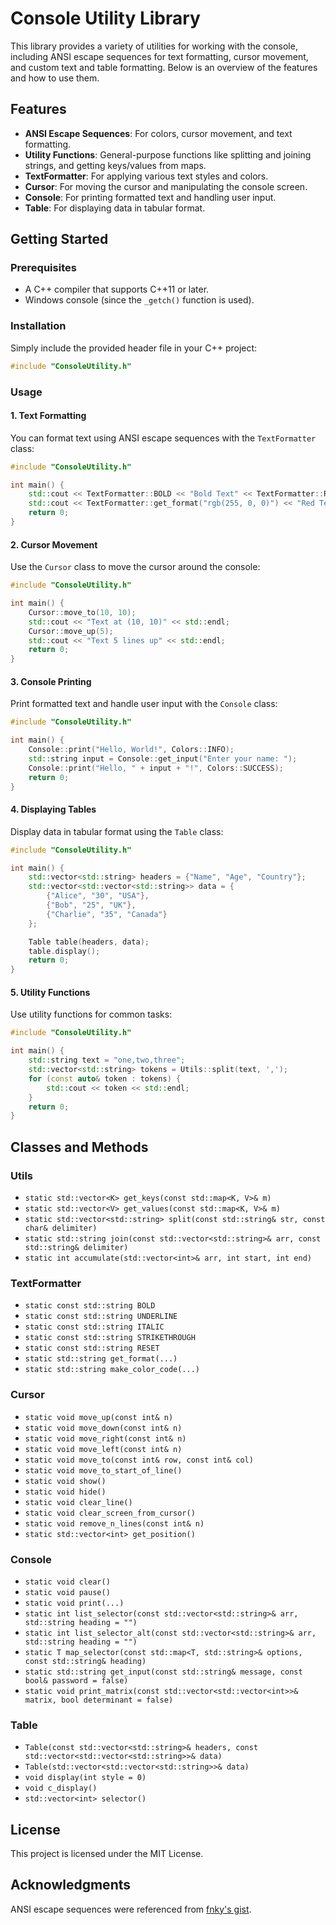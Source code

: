 # Console Utility Library

This library provides a variety of utilities for working with the console, including ANSI escape sequences for text formatting, cursor movement, and custom text and table formatting. Below is an overview of the features and how to use them.

## Features

- **ANSI Escape Sequences**: For colors, cursor movement, and text formatting.
- **Utility Functions**: General-purpose functions like splitting and joining strings, and getting keys/values from maps.
- **TextFormatter**: For applying various text styles and colors.
- **Cursor**: For moving the cursor and manipulating the console screen.
- **Console**: For printing formatted text and handling user input.
- **Table**: For displaying data in tabular format.

## Getting Started

### Prerequisites

- A C++ compiler that supports C++11 or later.
- Windows console (since the `_getch()` function is used).

### Installation

Simply include the provided header file in your C++ project:

```cpp
#include "ConsoleUtility.h"
```

### Usage

#### 1. Text Formatting

You can format text using ANSI escape sequences with the `TextFormatter` class:

```cpp
#include "ConsoleUtility.h"

int main() {
    std::cout << TextFormatter::BOLD << "Bold Text" << TextFormatter::RESET << std::endl;
    std::cout << TextFormatter::get_format("rgb(255, 0, 0)") << "Red Text" << TextFormatter::RESET << std::endl;
    return 0;
}
```

#### 2. Cursor Movement

Use the `Cursor` class to move the cursor around the console:

```cpp
#include "ConsoleUtility.h"

int main() {
    Cursor::move_to(10, 10);
    std::cout << "Text at (10, 10)" << std::endl;
    Cursor::move_up(5);
    std::cout << "Text 5 lines up" << std::endl;
    return 0;
}
```

#### 3. Console Printing

Print formatted text and handle user input with the `Console` class:

```cpp
#include "ConsoleUtility.h"

int main() {
    Console::print("Hello, World!", Colors::INFO);
    std::string input = Console::get_input("Enter your name: ");
    Console::print("Hello, " + input + "!", Colors::SUCCESS);
    return 0;
}
```

#### 4. Displaying Tables

Display data in tabular format using the `Table` class:

```cpp
#include "ConsoleUtility.h"

int main() {
    std::vector<std::string> headers = {"Name", "Age", "Country"};
    std::vector<std::vector<std::string>> data = {
        {"Alice", "30", "USA"},
        {"Bob", "25", "UK"},
        {"Charlie", "35", "Canada"}
    };

    Table table(headers, data);
    table.display();
    return 0;
}
```

#### 5. Utility Functions

Use utility functions for common tasks:

```cpp
#include "ConsoleUtility.h"

int main() {
    std::string text = "one,two,three";
    std::vector<std::string> tokens = Utils::split(text, ',');
    for (const auto& token : tokens) {
        std::cout << token << std::endl;
    }
    return 0;
}
```

## Classes and Methods

### Utils

- `static std::vector<K> get_keys(const std::map<K, V>& m)`
- `static std::vector<V> get_values(const std::map<K, V>& m)`
- `static std::vector<std::string> split(const std::string& str, const char& delimiter)`
- `static std::string join(const std::vector<std::string>& arr, const std::string& delimiter)`
- `static int accumulate(std::vector<int>& arr, int start, int end)`

### TextFormatter

- `static const std::string BOLD`
- `static const std::string UNDERLINE`
- `static const std::string ITALIC`
- `static const std::string STRIKETHROUGH`
- `static const std::string RESET`
- `static std::string get_format(...)`
- `static std::string make_color_code(...)`

### Cursor

- `static void move_up(const int& n)`
- `static void move_down(const int& n)`
- `static void move_right(const int& n)`
- `static void move_left(const int& n)`
- `static void move_to(const int& row, const int& col)`
- `static void move_to_start_of_line()`
- `static void show()`
- `static void hide()`
- `static void clear_line()`
- `static void clear_screen_from_cursor()`
- `static void remove_n_lines(const int& n)`
- `static std::vector<int> get_position()`

### Console

- `static void clear()`
- `static void pause()`
- `static void print(...)`
- `static int list_selector(const std::vector<std::string>& arr, std::string heading = "")`
- `static int list_selector_alt(const std::vector<std::string>& arr, std::string heading = "")`
- `static T map_selector(const std::map<T, std::string>& options, const std::string& heading)`
- `static std::string get_input(const std::string& message, const bool& password = false)`
- `static void print_matrix(const std::vector<std::vector<int>>& matrix, bool determinant = false)`

### Table

- `Table(const std::vector<std::string>& headers, const std::vector<std::vector<std::string>>& data)`
- `Table(std::vector<std::vector<std::string>>& data)`
- `void display(int style = 0)`
- `void c_display()`
- `std::vector<int> selector()`

## License

This project is licensed under the MIT License.

## Acknowledgments

ANSI escape sequences were referenced from [fnky's gist](https://gist.github.com/fnky/458719343aabd01cfb17a3a4f7296797).
